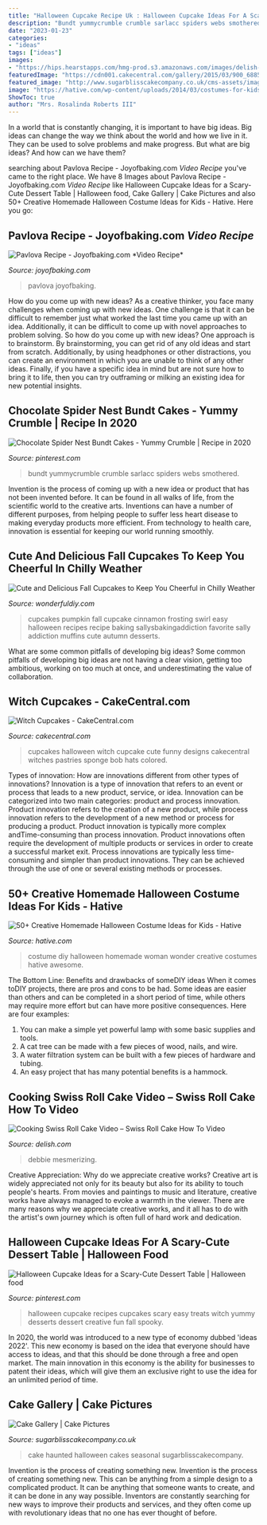 ```yaml
---
title: "Halloween Cupcake Recipe Uk : Halloween Cupcake Ideas For A Scary-cute Dessert Table"
description: "Bundt yummycrumble crumble sarlacc spiders webs smothered"
date: "2023-01-23"
categories:
- "ideas"
tags: ["ideas"]
images:
- "https://hips.hearstapps.com/hmg-prod.s3.amazonaws.com/images/delish-swiss-roll-cake-1523565467.png?crop=1.00xw:0.892xh;0,0&amp;resize=1200:*"
featuredImage: "https://cdn001.cakecentral.com/gallery/2015/03/900_688521roTX_witch-cupcakes.jpg"
featured_image: "http://www.sugarblisscakecompany.co.uk/cms-assets/images/285493.haunted-house-cake.jpg"
image: "https://hative.com/wp-content/uploads/2014/03/costumes-for-kids/43-diy-wonder-woman-costume-girl.jpg"
ShowToc: true
author: "Mrs. Rosalinda Roberts III"
---
```



In a world that is constantly changing, it is important to have big ideas. Big ideas can change the way we think about the world and how we live in it. They can be used to solve problems and make progress. But what are big ideas? And how can we have them?

	

		
searching about Pavlova Recipe - Joyofbaking.com *Video Recipe* you've came to the right place. We have 8 Images about Pavlova Recipe - Joyofbaking.com *Video Recipe* like Halloween Cupcake Ideas for a Scary-Cute Dessert Table | Halloween food, Cake Gallery | Cake Pictures and also 50+ Creative Homemade Halloween Costume Ideas for Kids - Hative. Here you go:
		
    
## Pavlova Recipe - Joyofbaking.com *Video Recipe*

<img loading=lazy src="https://www.joyofbaking.com/images/facebook/pavlova.jpg" onerror="this.onerror=null;this.src='https://tse4.mm.bing.net/th?id=OIP.cH_hsg6083FwIZ_0weZ4jQHaE6&amp;pid=15.1';" alt="Pavlova Recipe - Joyofbaking.com *Video Recipe*">

_Source: joyofbaking.com_

>pavlova joyofbaking. 

	

How do you come up with new ideas?
As a creative thinker, you face many challenges when coming up with new ideas. One challenge is that it can be difficult to remember just what worked the last time you came up with an idea. Additionally, it can be difficult to come up with novel approaches to problem solving.  So how do you come up with new ideas? 
One approach is to brainstorm. By brainstorming, you can get rid of any old ideas and start from scratch. Additionally, by using headphones or other distractions, you can create an environment in which you are unable to think of any other ideas. Finally, if you have a specific idea in mind but are not sure how to bring it to life, then you can try outframing or milking an existing idea for new potential insights.

    
## Chocolate Spider Nest Bundt Cakes - Yummy Crumble | Recipe In 2020

<img loading=lazy src="https://i.pinimg.com/736x/55/6e/05/556e052cbd281cd3bcc447a7c0ae518a.jpg" onerror="this.onerror=null;this.src='https://tse4.mm.bing.net/th?id=OIP.ZywHjwf6h1Wfmwu6azM1RQHaLH&amp;pid=15.1';" alt="Chocolate Spider Nest Bundt Cakes - Yummy Crumble | Recipe in 2020">

_Source: pinterest.com_

>bundt yummycrumble crumble sarlacc spiders webs smothered. 

	

Invention is the process of coming up with a new idea or product that has not been invented before. It can be found in all walks of life, from the scientific world to the creative arts. Inventions can have a number of different purposes, from helping people to suffer less heart disease to making everyday products more efficient. From technology to health care, innovation is essential for keeping our world running smoothly.

    
## Cute And Delicious Fall Cupcakes To Keep You Cheerful In Chilly Weather

<img loading=lazy src="https://cdn.wonderfuldiy.com/wp-content/uploads/2016/10/Cinnamon-swirl-pumpkin-cupcakes.jpg" onerror="this.onerror=null;this.src='https://tse3.mm.bing.net/th?id=OIP.r-4A9IpVDDU-0WWJ3HpJeQHaLH&amp;pid=15.1';" alt="Cute and Delicious Fall Cupcakes to Keep You Cheerful in Chilly Weather">

_Source: wonderfuldiy.com_

>cupcakes pumpkin fall cupcake cinnamon frosting swirl easy halloween recipes recipe baking sallysbakingaddiction favorite sally addiction muffins cute autumn desserts. 

	

What are some common pitfalls of developing big ideas?
Some common pitfalls of developing big ideas are not having a clear vision, getting too ambitious, working on too much at once, and underestimating the value of collaboration.

    
## Witch Cupcakes - CakeCentral.com

<img loading=lazy src="https://cdn001.cakecentral.com/gallery/2015/03/900_688521roTX_witch-cupcakes.jpg" onerror="this.onerror=null;this.src='https://tse4.mm.bing.net/th?id=OIP.N_eKVYh3zWrjRhVlbcSCeAHaLH&amp;pid=15.1';" alt="Witch Cupcakes - CakeCentral.com">

_Source: cakecentral.com_

>cupcakes halloween witch cupcake cute funny designs cakecentral witches pastries sponge bob hats colored. 

	

Types of innovation: How are innovations different from other types of innovations?
Innovation is a type of innovation that refers to an event or process that leads to a new product, service, or idea. Innovation can be categorized into two main categories: product and process innovation. Product innovation refers to the creation of a new product, while process innovation refers to the development of a new method or process for producing a product. 
Product innovation is typically more complex andTime-consuming than process innovation. Product innovations often require the development of multiple products or services in order to create a successful market exit. Process innovations are typically less time-consuming and simpler than product innovations. They can be achieved through the use of one or several existing methods or processes.

    
## 50+ Creative Homemade Halloween Costume Ideas For Kids - Hative

<img loading=lazy src="https://hative.com/wp-content/uploads/2014/03/costumes-for-kids/43-diy-wonder-woman-costume-girl.jpg" onerror="this.onerror=null;this.src='https://tse3.mm.bing.net/th?id=OIP.1n4UZ6pacgdd77z34khDewHaJ0&amp;pid=15.1';" alt="50+ Creative Homemade Halloween Costume Ideas for Kids - Hative">

_Source: hative.com_

>costume diy halloween homemade woman wonder creative costumes hative awesome. 

	

The Bottom Line: Benefits and drawbacks of someDIY ideas
When it comes toDIY projects, there are pros and cons to be had. Some ideas are easier than others and can be completed in a short period of time, while others may require more effort but can have more positive consequences. Here are four examples: 
1. You can make a simple yet powerful lamp with some basic supplies and tools.
2. A cat tree can be made with a few pieces of wood, nails, and wire.
3. A water filtration system can be built with a few pieces of hardware and tubing. 
4. An easy project that has many potential benefits is a hammock.

    
## Cooking Swiss Roll Cake Video – Swiss Roll Cake How To Video

<img loading=lazy src="https://hips.hearstapps.com/hmg-prod.s3.amazonaws.com/images/delish-swiss-roll-cake-1523565467.png?crop=1.00xw:0.892xh;0,0&amp;resize=1200:*" onerror="this.onerror=null;this.src='https://tse2.mm.bing.net/th?id=OIP.1MD97ukUwS6rdUolEA5y5AHaDt&amp;pid=15.1';" alt="Cooking Swiss Roll Cake Video – Swiss Roll Cake How To Video">

_Source: delish.com_

>debbie mesmerizing. 

	

Creative Appreciation: Why do we appreciate creative works?
Creative art is widely appreciated not only for its beauty but also for its ability to touch people's hearts. From movies and paintings to music and literature, creative works have always managed to evoke a warmth in the viewer. There are many reasons why we appreciate creative works, and it all has to do with the artist's own journey which is often full of hard work and dedication.

    
## Halloween Cupcake Ideas For A Scary-Cute Dessert Table | Halloween Food

<img loading=lazy src="https://i.pinimg.com/originals/dc/20/51/dc205177de5fa0fec07fa8362d766800.jpg" onerror="this.onerror=null;this.src='https://tse1.mm.bing.net/th?id=OIP.-Q3oMhJbGq8j8B9XFekfyQHaLH&amp;pid=15.1';" alt="Halloween Cupcake Ideas for a Scary-Cute Dessert Table | Halloween food">

_Source: pinterest.com_

>halloween cupcake recipes cupcakes scary easy treats witch yummy desserts dessert creative fun fall spooky. 

	

In 2020, the world was introduced to a new type of economy dubbed 'ideas 2022'. This new economy is based on the idea that everyone should have access to ideas, and that this should be done through a free and open market. The main innovation in this economy is the ability for businesses to patent their ideas, which will give them an exclusive right to use the idea for an unlimited period of time.

    
## Cake Gallery | Cake Pictures

<img loading=lazy src="http://www.sugarblisscakecompany.co.uk/cms-assets/images/285493.haunted-house-cake.jpg" onerror="this.onerror=null;this.src='https://tse2.mm.bing.net/th?id=OIP.87NRB3loydY0N5LWsHBOMQHaLI&amp;pid=15.1';" alt="Cake Gallery | Cake Pictures">

_Source: sugarblisscakecompany.co.uk_

>cake haunted halloween cakes seasonal sugarblisscakecompany. 

	

Invention is the process of creating something new.
Invention is the process of creating something new. This can be anything from a simple design to a complicated product. It can be anything that someone wants to create, and it can be done in any way possible. Inventors are constantly searching for new ways to improve their products and services, and they often come up with revolutionary ideas that no one has ever thought of before.

